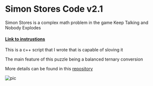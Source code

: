 # Simon Stores Code v2.1

Simon Stores is a complex math problem in the game Keep Talking and Nobody Explodes

#### [Link to instrustions](https://ktane.timwi.de/HTML/Simon%20Stores.html)

This is a c++ script that I wrote that is capable of sloving it

The main feature of this puzzle being a balanced ternary conversion 

More details can be found in this [repository](https://github.com/BrandonPacewic/BalancedTernaryConverter)

![pic](https://github.com/BrandonPacewic/SimonStores/blob/mega/images/simonStores.png)
